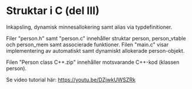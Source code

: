# Struktar i C (del III)
Inkapsling, dynamisk minnesallokering samt alias via typdefinitioner.

Filer "person.h" samt "person.c" innehåller struktar person, person_vtable och person_mem samt associerade funktioner.
Filen "main.c" visar implementering av automatiskt samt dynamiskt allokerade person-objekt.

Filen "Person class C++.zip" innehåller motsvarande C++-kod (klassen person).

Se video tutorial här:
https://youtu.be/DZjwkUWSZRk
